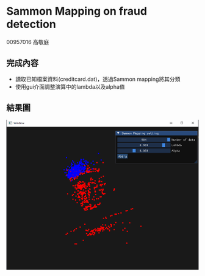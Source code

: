 # Sammon Mapping on fraud detection
00957016 高敬庭 
## 完成內容
+ 讀取已知檔案資料(creditcard.dat)，透過Sammon mapping將其分類
+ 使用gui介面調整演算中的lambda以及alpha值

## 結果圖
![alt text](image.png)